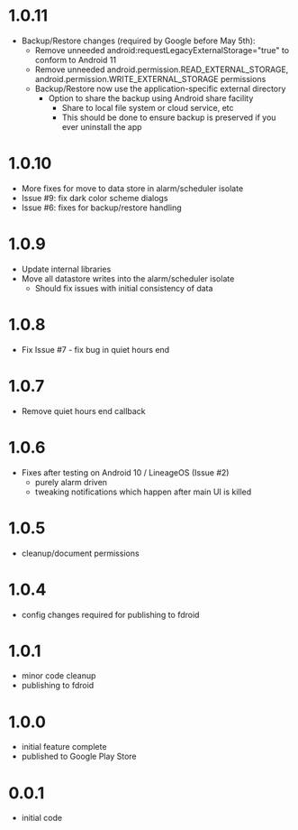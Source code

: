 # 1.0.11
- Backup/Restore changes (required by Google before May 5th):
  - Remove unneeded android:requestLegacyExternalStorage="true" to conform to Android 11
  - Remove unneeded android.permission.READ_EXTERNAL_STORAGE, android.permission.WRITE_EXTERNAL_STORAGE permissions
  - Backup/Restore now use the application-specific external directory
    - Option to share the backup using Android share facility
      - Share to local file system or cloud service, etc
      - This should be done to ensure backup is preserved if you ever uninstall the app

# 1.0.10
- More fixes for move to data store in alarm/scheduler isolate
- Issue #9: fix dark color scheme dialogs
- Issue #6: fixes for backup/restore handling

# 1.0.9
- Update internal libraries
- Move all datastore writes into the alarm/scheduler isolate
  - Should fix issues with initial consistency of data

# 1.0.8
- Fix Issue #7 - fix bug in quiet hours end

# 1.0.7
- Remove quiet hours end callback

# 1.0.6
- Fixes after testing on Android 10 / LineageOS (Issue #2)
  - purely alarm driven
  - tweaking notifications which happen after main UI is killed

# 1.0.5
- cleanup/document permissions

# 1.0.4
- config changes required for publishing to fdroid

# 1.0.1
- minor code cleanup
- publishing to fdroid

# 1.0.0
- initial feature complete
- published to Google Play Store

# 0.0.1
- initial code
